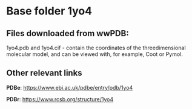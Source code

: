 # Base folder 1yo4

## Files downloaded from wwPDB:

1yo4.pdb and 1yo4.cif - contain the coordinates of the threedimensional molecular model, and can be viewed with, for example, Coot or Pymol.



## Other relevant links 
**PDBe**:  https://www.ebi.ac.uk/pdbe/entry/pdb/1yo4
 
**PDBr**: https://www.rcsb.org/structure/1yo4 
